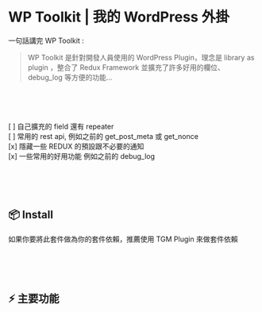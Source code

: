 # WP Toolkit | 我的 WordPress 外掛
一句話講完 WP Toolkit :

> WP Toolkit 是針對開發人員使用的 WordPress Plugin，理念是 library as plugin ，整合了 Redux Framework 並擴充了許多好用的欄位、debug_log 等方便的功能...

<br><br><br>

[ ] 自己擴充的 field 還有 repeater <br>
[ ] 常用的 rest api, 例如之前的 get_post_meta 或 get_nonce <br>
[x] 隱藏一些 REDUX 的預設跟不必要的通知 <br>
[x] 一些常用的好用功能  例如之前的 debug_log <br>

<br><br><br>

## 📦 Install

如果你要將此套件做為你的套件依賴，推薦使用 TGM Plugin 來做套件依賴

<br><br><br>

## ⚡ 主要功能

